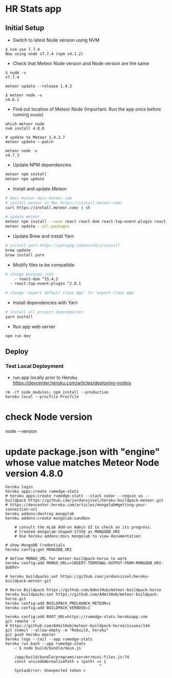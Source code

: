 # HR Stats app

## Initial Setup

* Switch to latest Node version using NVM
```
$ nvm use 7.7.4
Now using node v7.7.4 (npm v4.1.2)
```

* Check that Meteor Node version and Node version are the same
```
$ node -v
v7.7.4

meteor update --release 1.4.2

$ meteor node -v
v4.6.1
``` 

* Find out location of Meteor Node (Important: Run the app once before running `mnode`)
```
which meteor node
nvm install 4.8.0

# update to Meteor 1.4.2.7
meteor update --patch

meteor node -v
v4.7.3
```

* Update NPM dependencies 
```bash
meteor npm install
meteor npm update
```

* Install and update Meteor
```bash
# docs meteor docs.meteor.com
# install meteor on Mac https://install.meteor.com/
curl https://install.meteor.com/ | sh

# update meteor
meteor npm install --save react react-dom react-tap-event-plugin react-router material-ui react-chartjs-2 babel-runtime
meteor update --all-packages
```

* Update Brew and install Yarn
```bash
# install yarn https://yarnpkg.com/en/docs/install
brew update
brew install yarn
```

* Modify files to be compatible

```bash
# change package.json 
	- react-dom ^15.4.2 
  - react-tap-event-plugin ^2.0.1

# change `export default class App` to `export class App`
```

* Install dependencies with Yarn
```bash
# install all project dependencies
yarn install
```

* Run app web server
```
npm run dev
```

## Deploy

### Test Local Deployment

* run app locally prior to Heroku https://devcenter.heroku.com/articles/deploying-nodejs
```
rm -rf node_modules; npm install --production
heroku local --procfile Procfile
```

# check Node version
node --version

# update package.json with "engine" whose value matches Meteor Node version 4.8.0

```
heroku login
heroku apps:create rumedge-stats
# heroku apps:create rumedge-stats --stack cedar --region us --buildpack https://github.com/jordansissel/heroku-buildpack-meteor.git
# https://devcenter.heroku.com/articles/mongolab#getting-your-connection-uri
heroku addons:destroy mongolab
heroku addons:create mongolab:sandbox

	# consult the mLab Add-on Admin UI to check on its progress.
	# Created mongolab-shaped-17356 as MONGODB_URI
	# Use heroku addons:docs mongolab to view documentation

# show MongoDB Credentials
heroku config:get MONGODB_URI

# define MONGO_URL for meteor-buildpack-horse to work
heroku config:add MONGO_URL=<INSERT-TERMINAL-OUTPUT-FROM-MONGODB_URI-QUERY>

# heroku buildpacks:set https://github.com/jordansissel/heroku-buildpack-meteor.git

# Horse Buildpack https://github.com/AdmitHub/meteor-buildpack-horse
heroku buildpacks:set https://github.com/AdmitHub/meteor-buildpack-horse.git
heroku config:add BUILDPACK_PRELAUNCH_METEOR=1
heroku config:add BUILDPACK_VERBOSE=1

heroku config:add ROOT_URL=https://rumedge-stats.herokuapp.com
git remote -v
# https://github.com/AdmitHub/meteor-buildpack-horse/issues/144
git commit --allow-empty -m "Rebuild, heroku"
git push heroku master
heroku logs --tail --app rumedge-stats
heroku run bash --app rumedge-stats
	~ $ node build/bundle/main.js

	/app/build/bundle/programs/server/mini-files.js:74
	const unicodeNormalizePath = (path) => {
	                                     ^
	SyntaxError: Unexpected token >
```
